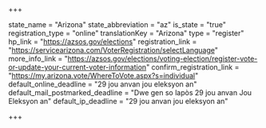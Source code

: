 +++

state_name = "Arizona"
state_abbreviation = "az"
is_state = "true"
registration_type = "online"
translationKey = "Arizona"
type = "register"
hp_link = "https://azsos.gov/elections"
registration_link = "https://servicearizona.com/VoterRegistration/selectLanguage"
more_info_link = "https://azsos.gov/elections/voting-election/register-vote-or-update-your-current-voter-information"
confirm_registration_link = "https://my.arizona.vote/WhereToVote.aspx?s=individual"
default_online_deadline = "29 jou anvan jou eleksyon an"
default_mail_postmarked_deadline = "Dwe gen so lapòs 29 jou anvan Jou Eleksyon an"
default_ip_deadline = "29 jou anvan jou eleksyon an"

+++